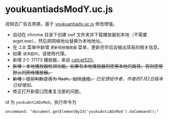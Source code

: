 
youkuantiadsModY.uc.js
=======================

视频去广告去黑屏。基于 [youkuantiads.uc.js](http://bbs.kafan.cn/thread-1509944-1-1.html) 修改增强。

- 自动在 chrome 目录下创建 swf 文件夹并下载播放器到本地（不需要 wget.exe），然后把网络地址替换为本地地址。
- 在 `工具` 菜单中新增 `更新视频播放器` 菜单，更新完毕后会输出简易的相关信息。
- 如果 `请求超时`，请使用代理。
- 新增 2个 17173 播放器，来自 [catcat520](http://bbs.kafan.cn/thread-1725172-1-1.html)。
- ~~新增：本地播放器检测功能。如果有本地播放器则使用本地的路径，否则使用默认的网络播放器。~~
- ~~新增：提前判断是否为 flash，加快速度。~~ *已反馈给作者，作者的7月2日版本已经增加。*
- 修正打开新窗口而重复注册的问题。

id 为 `youkuAntiADsMod`，执行命令为

    oncommand: "document.getElementById('youkuAntiADsMod').doCommand();"